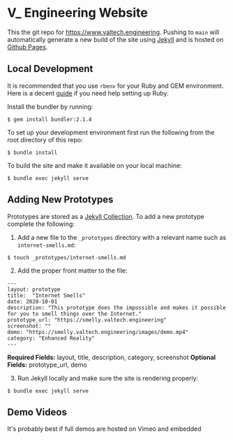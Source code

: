 # V_ Engineering Website

This the git repo for https://www.valtech.engineering. Pushing to `main` will automatically generate a new build of the site using [Jekyll](https://jekyllrb.com) and is hosted on [Github Pages](https://pages.github.com). 

## Local Development

It is recommended that you use `rbenv` for your Ruby and GEM  environment. Here is a decent [guide](https://jekyllrb.com/docs/installation/) if you need help setting up Ruby.

Install the bundler by running:

```
$ gem install bundler:2.1.4
```

To set up your development environment first run the following from the root directory of this repo:

```
$ bundle install
```

To build the site and make it available on your local machine:

```
$ bundle exec jekyll serve
```

## Adding New Prototypes

Prototypes are stored as a [Jekyll Collection](https://jekyllrb.com/docs/collections/). To add a new prototype complete the following:

1) Add a new file to the `_prototypes` directory with a relevant name such as `internet-smells.md`:

```
$ touch _prototypes/internet-smells.md
```

2) Add the proper front matter to the file:

```
---
layout: prototype
title:  "Internet Smells"
date: 2020-10-01
description: "This prototype does the impossible and makes it possible for you to smell things over the Internet."
prototype_url: "https://smelly.valtech.engineering"
screenshot: ""
demo: "https://smelly.valtech.engineering/images/demo.mp4"
category: "Enhanced Reality"
---
```

**Required Fields:** layout, title, description, category, screenshot
**Optional Fields:** prototype_url, demo

3) Run Jekyll locally and make sure the site is rendering properly:

```
$ bundle exec jekyll serve
```

## Demo Videos

It's probably best if full demos are hosted on Vimeo and embedded